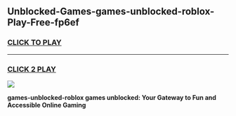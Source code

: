 
## Unblocked-Games-games-unblocked-roblox-Play-Free-fp6ef
<h3>
<a href="https://premium76.site?title=games-unblocked-roblox&ref=19M">CLICK TO PLAY</a></h3>
<hr>

<h3>
<a href="https://premium76.site?title=games-unblocked-roblox&ref=19M">CLICK 2 PLAY</a>
  
</h3>

<a href="https://premium76.site?title=games-unblocked-roblox&ref=19M"><img src="https://clearcache.store/games.png"></a>


**games-unblocked-roblox games unblocked: Your Gateway to Fun and Accessible Online Gaming**
